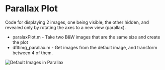 # Parallax Plot

Code for displaying 2 images, one being visible, the other hidden, and revealed only by
rotating the axes to a new view (parallax).

- paralaxPlot.m  - Take two B&W images that are the same size and create the plot
- dfltimg_parallax.m - Get images from the default image, and transform between 4 of them.

![Default Images in Parallax](./parallax_demo.gif)
